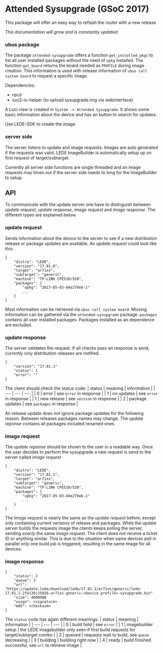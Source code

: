 # Attended Sysupgrade (GSoC 2017)

This package will offer an easy way to reflash the router with a new release

*This documentation will grow and is constantly updated*

### ubus package

The package `attended-sysupgrade` offers a function `get_installed_pkgs` to list all user installed packages without the need of `opkg` installed. The function `get_board` returns the board needed as `PROFILE` during image creation. This information is used with release information of `ubus call system board` to request a specific image.

Dependencies:
* rpcd
* luci2-io-helper (to upload sysupgrade.img via webinterface)

A Luci view is created in `System -> Attended Sysupgrade`. It shows some basic information about the device and has an button to search for updates.

Use LEDE-SDK to create the image.

### server side

The server listens to update and image requests. Images are auto generated if the requests was valid. LEDE ImageBuilder is automatically setup up on first request of target/subtarget. 

Currently all server side functions are single threaded and an image requests may times out if the server side needs to long for the ImageBuilder to setup.

## API

To communicate with the update server one have to distinguish between *update request*, *update response*, *image request* and *image response*. The different types are explained below.

### update request

Sends information about the device to the server to see if a new distribution release or package updates are available. An *update request* could look like this:

	{
		"distro": "LEDE",
		"version": "17.01.0",
		"target": "ar71xx",
		"subtarget": "generic",
		"machine": "TP-LINK CPE510/520",
		"packages": {
			"opkg": "2017-05-03-04e279eb-1"
			...
		}   
	}

Most information can be retrieved via `ubus call system board`. Missing information can be gathered via the `attended-sysupgrade` package.
`packages` contains all user installed packages. Packages installed as an dependence are excluded.

### update response

The server validates the request. If all checks pass an response is send, currently only distribution releases are notified. 

	{
		"version": "17.01.1"
		"status": 1
		"error": ""
	}

The client should check the status code:
| status 	| meaning 			| information 	|
| --- 		| --- 				| --- 			|
| 0 		| error				| see `error` in response | 
| 1 		| no updates		| see `error` in response | 
| 1			| new release		| see `version` in response |
| 2			| package updates	| see `packages` in response | 

An release update does not ignore package updates for the following reason. Between releases packages names may change. The *update reponse* contains all packages included renamed ones.

### image request

The *update reponse* should be shown to the user in a readable way. Once the user decides to perform the sysupgrade a new request is send to the server called *image request*

	{
		"distro": "LEDE",
		"version": "17.01.1",
		"target": "ar71xx",
		"subtarget": "generic",
		"machine": "TP-LINK CPE510/520",
		"packages": {
			"opkg": "2017-05-03-04e279eb-1"
			...
		}   
	}

The *image request* is nearly the same as the *update request* before, except only containing current versions of release and packages. While the update server builds the requests image the clients keeps polling the server, sending *exacly* the same *image request*. The client _does not_ receive a ticket ID or anything similar. This is due to the situation when same devices poll in parallel only one build job is triggered, resulting in the same image for all devices.

### image response

	{
		"status": 2
		"queue": 3
		"url": "https://update.lede/download/lede/17.01.1/ar71xx/generic/lede-17.01.1-2fe136c15026-ar71xx-generic-<device profile>-sysupgrade.bin"
		"size": 4000000
		"usign": <signature>
		"md5": <checksum>
	}

The `status` code has again different meanings.
| status 	| meaning 			| information 	|
| --- 		| --- 				| --- 			|
| 0			| build faild		| see `error`	|
| 1 		| imagebuilder setup |	the LEDE imagebuilder only seen if first build requests for target/subtarget combo |
| 2			| queued			| requests wait to build, see `queue` decreasing |
| 3			| building			| building right now |
| 4			| ready				| build finished successful, see `url` to retrieve image |
